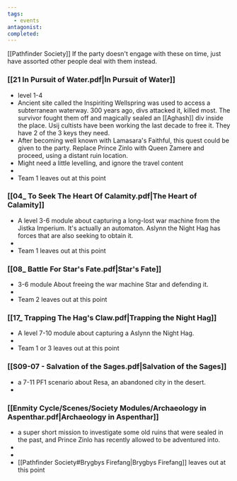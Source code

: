 ```yaml
---
tags:
  - events
antagonist: 
completed:
---
```

[[Pathfinder Society]]
If the party doesn't engage with these on time, just have assorted other people deal with them instead.
### [[21 In Pursuit of Water.pdf|In Pursuit of Water]] 
- level 1-4
- Ancient site called the Inspiriting Wellspring was used to access a subterranean waterway. 300 years ago, divs attacked it, killed most. The survivor fought them off and magically sealed an [[Aghash]] div inside the place. Usij cultists have been working the last decade to free it. They have 2 of the 3 keys they need. 
- After becoming well known with Lamasara's Faithful, this quest could be given to the party. Replace Prince Zinlo with Queen Zamere and proceed, using a distant ruin location.
- Might need a little levelling, and ignore the travel content 
- <span data-category='red' data-calendar="Calendar of Golarion" data-date='Sarenith-2-4725' data-name='Pathfinder Society Mission: In Pursuit of Water'></span>
- <span data-category='red' data-calendar="Calendar of Golarion" data-date='Sarenith-6-4725' data-name='Warning: Last Chance for PS - In Pursuit of Water'>Team 1 leaves out at this point</span>
### [[04_ To Seek The Heart Of Calamity.pdf|The Heart of Calamity]]
- A level 3-6 module about capturing a long-lost war machine from the Jistka Imperium. It's actually an automaton. Aslynn the Night Hag has forces that are also seeking to obtain it.
- <span data-category='red' data-calendar="Calendar of Golarion" data-date='Sarenith-8-4725' data-name='Pathfinder Society Mission: The Heart of Calamity'></span>
- <span data-category='red' data-calendar="Calendar of Golarion" data-date='Sarenith-13-4725' data-name='Warning: Last Chance for PS - The Heart of Calamity'>Team 1 leaves out at this point</span>
### [[08_ Battle For Star's Fate.pdf|Star's Fate]]
- 3-6 module About freeing the war machine Star and defending it.
- <span data-category='red' data-calendar="Calendar of Golarion" data-date='Sarenith-15-4725' data-name='Pathfinder Society Mission: Stars Fate'></span>
- <span data-category='red' data-calendar="Calendar of Golarion" data-date='Sarenith-20-4725' data-name='Warning: Last Chance for PS - Stars Fate'>Team 2 leaves out at this point</span>
### [[17_ Trapping The Hag's Claw.pdf|Trapping the Night Hag]]
- A level 7-10 module about capturing a Aslynn the Night Hag. 
- <span data-category='red' data-calendar="Calendar of Golarion" data-date='Sarenith-22-4725' data-name='Pathfinder Society Mission: Trapping the Night Hag'></span>
- <span data-category='red' data-calendar="Calendar of Golarion" data-date='Sarenith-27-4725' data-name='Warning: Last Chance for PS - Trapping the Night Hag'>Team 1 or 3 leaves out at this point</span>
### [[S09-07 - Salvation of the Sages.pdf|Salvation of the Sages]]
- a 7-11 PF1 scenario about Resa, an abandoned city in the desert.
- <span data-category='red' data-calendar="Calendar of Golarion" data-date='Sarenith-27-4725' data-name='Pathfinder Society Mission: The Salvation of the Sages'></span>
### [[Enmity Cycle/Scenes/Society Modules/Archaeology in Aspenthar.pdf|Archaeology in Aspenthar]] 
- a super short mission to investigate some old ruins that were sealed in the past, and Prince Zinlo has recently allowed to be adventured into.
- <span data-category='red' data-calendar="Calendar of Golarion" data-date='Sarenith-4-4725' data-name='Pathfinder Society Mission: Archaeology in Aspenthar'></span>
- <span data-category='red' data-calendar="Calendar of Golarion" data-date='Sarenith-13-4725' data-name='Warning: Last Chance for PS -Archaeology in Aspenthar'></span>
- [[Pathfinder Society#Brygbys Firefang|Brygbys Firefang]] leaves out at this point